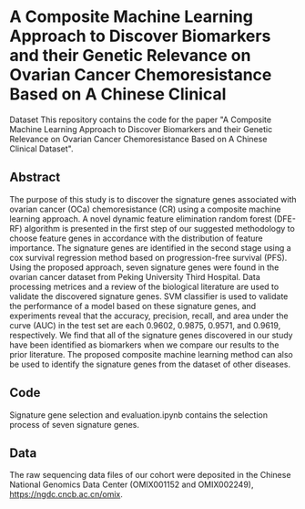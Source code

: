 # A Composite Machine Learning Approach to Discover Biomarkers and their Genetic Relevance on Ovarian Cancer Chemoresistance Based on A Chinese Clinical
Dataset
This repository contains the code for the paper "A Composite Machine Learning Approach to Discover Biomarkers and their Genetic Relevance on Ovarian Cancer Chemoresistance Based on A Chinese Clinical Dataset".

## Abstract
The purpose of this study is to discover the signature genes associated with ovarian cancer (OCa) chemoresistance (CR) using a composite machine learning approach.
A novel dynamic feature elimination random forest (DFE-RF) algorithm is presented in the first step of our suggested methodology to choose feature genes in accordance with the distribution of feature importance. The signature genes are identified in the second stage using a cox survival regression method based on progression-free survival (PFS). Using the proposed approach, seven signature genes were found in the ovarian cancer dataset from Peking University Third Hospital. Data processing metrices and a review of the biological literature are used to validate the discovered signature genes. SVM classifier is used to validate the performance of a model based on these signature genes, and experiments reveal that the accuracy, precision, recall, and area under the curve (AUC) in the test set are each 0.9602, 0.9875, 0.9571, and 0.9619, respectively. We find that all of the signature genes discovered in our study have been identified as biomarkers when we compare our results to the prior literature. The proposed composite machine learning method can also be used to identify the signature genes from the dataset of other diseases.

## Code
Signature gene selection and evaluation.ipynb contains the selection process of seven signature genes.

## Data
The raw sequencing data files of our cohort were deposited in the Chinese National Genomics Data Center (OMIX001152 and OMIX002249), https://ngdc.cncb.ac.cn/omix.
